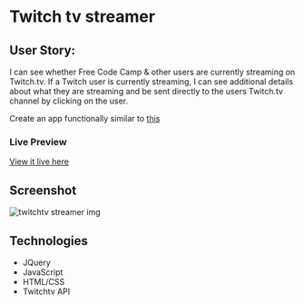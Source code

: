 # Twitch tv streamer

## User Story:
I can see whether Free Code Camp & other users are currently streaming on Twitch.tv.
If a Twitch user is currently streaming, I can see additional details about what they are streaming and be sent directly to the users Twitch.tv channel by clicking on the user.

Create an app functionally similar to [this](https://codepen.io/freeCodeCamp/full/Myvqmo)

### Live Preview
[View it live here](https://san00.github.io/Twitchtv/)

## Screenshot
![twitchtv streamer img](https://user-images.githubusercontent.com/14879253/34050917-84b18c40-e1b4-11e7-917f-a25ad97ae544.png)

## Technologies
* JQuery
* JavaScript
* HTML/CSS
* Twitchtv API
